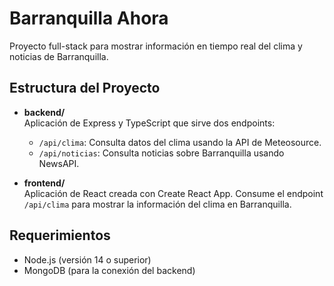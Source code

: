 # Barranquilla Ahora

Proyecto full-stack para mostrar información en tiempo real del clima y noticias de Barranquilla.

## Estructura del Proyecto

- **backend/**  
  Aplicación de Express y TypeScript que sirve dos endpoints:
  - `/api/clima`: Consulta datos del clima usando la API de Meteosource.
  - `/api/noticias`: Consulta noticias sobre Barranquilla usando NewsAPI.
  
- **frontend/**  
  Aplicación de React creada con Create React App. Consume el endpoint `/api/clima` para mostrar la información del clima en Barranquilla.

## Requerimientos

- Node.js (versión 14 o superior)
- MongoDB (para la conexión del backend)

